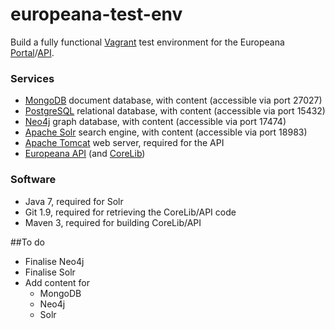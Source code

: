 # europeana-test-env

Build a fully functional [Vagrant](https://www.vagrantup.com/) test environment for the Europeana [Portal](https://github.com/europeana/portal)/[API](https://github.com/europeana/api2).

### Services
* [MongoDB](http://www.mongodb.org/) document database, with content (accessible via port 27027) 
* [PostgreSQL](http://www.postgresql.org/) relational database, with content (accessible via port 15432)
* [Neo4j](http://neo4j.com/) graph database, with content (accessible via port 17474)
* [Apache Solr](http://lucene.apache.org/solr/) search engine, with content (accessible via port 18983)
* [Apache Tomcat](http://tomcat.apache.org/) web server, required for the API
* [Europeana API](https://github.com/europeana/api2) (and [CoreLib](https://github.com/europeana/corelib))

### Software
*  Java 7, required for Solr
*  Git 1.9, required for retrieving the CoreLib/API code
*  Maven 3, required for building CoreLib/API

##To do
* Finalise Neo4j
* Finalise Solr
* Add content for
  * MongoDB
  * Neo4j
  * Solr 
